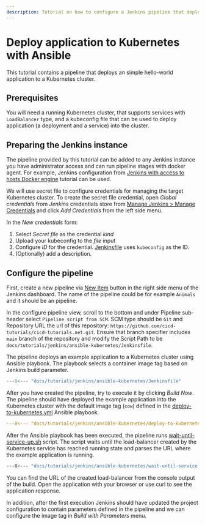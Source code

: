 ```yaml
---
description: Tutorial on how to configure a Jenkins pipeline that deploys an simple hello-world application to a Kubernetes cluster.
---
```


# Deploy application to Kubernetes with Ansible

This tutorial contains a pipeline that deploys an simple hello-world application to a Kubernetes cluster.

## Prerequisites

You will need a running Kubernetes cluster, that supports services with `LoadBalancer` type, and a kubeconfig file that can be used to deploy application (a deployment and a service) into the cluster.

## Preparing the Jenkins instance

The pipeline provided by this tutorial can be added to any Jenkins instance you have administrator access and can run pipeline stages with docker agent. For example, Jenkins configuration from [Jenkins with access to hosts Docker engine](../jenkins-host-docker/) tutorial can be used.

We will use secret file to configure credentials for managing the target Kubernetes cluster. To create the secret file credential, open _Global credentials_ from _Jenkins_ credentials store from [Manage Jenkins > Manage Credentials](http://localhost:8080/credentials/) and click _Add Credentials_ from the left side menu.

In the _New credentials_ form:

1. Select _Secret file_ as the credential _kind_
2. Upload your kubeconfig to the _file_ input
3. Configure _ID_ for the credential. [Jenkinsfile](./Jenkinsfile) uses `kubeconfig` as the ID.
4. (Optionally) add a description.

## Configure the pipeline

First, create a new pipeline via [New Item](http://localhost:8080/view/all/newJob) button in the right side menu of the Jenkins dashboard. The name of the pipeline could be for example `Animals` and it should be an pipeline.

In the configure pipeline view, scroll to the bottom and under Pipeline sub-header select `Pipeline script from SCM`. SCM type should be `Git` and Repository URL the url of this repository: `https://github.com/cicd-tutorials/cicd-tutorials.net.git`. Ensure that branch specifier includes `main` branch of the repository and modify the Script Path to be `docs/tutorials/jenkins/ansible-kubernetes/Jenkinsfile`.

The pipeline deploys an example application to a Kubernetes cluster using Ansible playbook. The playbook selects a container image tag based on Jenkins build parameter.

```groovy title="Jenkinsfile"
---8<--- "docs/tutorials/jenkins/ansible-kubernetes/Jenkinsfile"
```

After you have created the pipeline, try to execute it by clicking _Build Now_. The pipeline should have deployed the example application into the Kubernetes cluster with the default image tag (`cow`) defined in the [deploy-to-kubernetes.yml](./deploy-to-kubernetes.yml) Ansible playbook.

```yaml title="deploy-to-kubernetes.yml"
---8<--- "docs/tutorials/jenkins/ansible-kubernetes/deploy-to-kubernetes.yml"
```

After the Ansible playbook has been executed, the pipeline runs [wait-until-service-up.sh](./wait-until-service-up.sh) script. The script waits until the load-balancer created by the Kubernetes service has reached running state and parses the URL where the example application is running.

```sh
---8<--- "docs/tutorials/jenkins/ansible-kubernetes/wait-until-service-up.sh"
```

You can find the URL of the created load-balancer from the console output of the build. Open the application with your browser or use curl to see the application response.

In addition, after the first execution Jenkins should have updated the project configuration to contain parameters defined in the pipeline and we can configure the image tag in _Build with Parameters_ menu.
